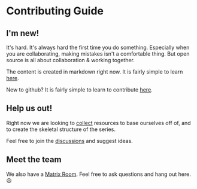 # Contributing Guide

## I'm new!

It's hard. It's always hard the first time you do something. Especially when you are collaborating, making mistakes isn't a comfortable thing. But open source is all about collaboration & working together.

The content is created in markdown right now. It is fairly simple to learn [here](https://www.markdowntutorial.com/).

New to github? It is fairly simple to learn to contribute [here](https://github.com/firstcontributions/first-contributions).

## Help us out!

Right now we are looking to [collect](https://github.com/Aman9das/Our_Free_Software/discussions/2) resources to base ourselves off of, and to create the skeletal structure of the series.

Feel free to join the [discussions](https://github.com/Aman9das/Our_Free_Software/discussions/1) and suggest ideas.

## Meet the team

We also have a [Matrix Room](https://matrix.to/#/#Our_Free_Software:matrix.org). Feel free to ask questions and hang out here. :smiley:
